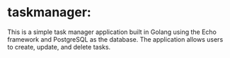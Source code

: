 # taskmanager:

This is a simple task manager application built in Golang using the Echo framework and PostgreSQL as the database. The application allows users to create, update, and delete tasks.
